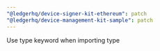 ```yaml
---
"@ledgerhq/device-signer-kit-ethereum": patch
"@ledgerhq/device-management-kit-sample": patch
---
```


Use type keyword when importing type
